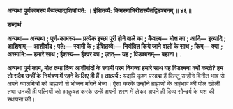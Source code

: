 **अन्यथा पूर्णकामस्य कैवल्याद्यशिषां पते: ।** **ईशितव्यै: किमस्माभिरीशस्यैतद्विडश्बनम् ॥ ४६॥** 

**शब्दार्थ** 

**अन्यथा—** **अन्यथा** **; पूर्ण-कामस्य—** **प्रत्येक इच्छा पूरी होने वाले का** **; कैवल्य—** **मोक्ष का** **; आदि—** **इत्यादि** **; आशिषाम्—** **आशीर्वाद** **; पते:—** **स्वामी के** **; ईशितव्यै:—** **नियंत्रित किये जाने वालों के साथ** **; किम्—** **क्या** **; अस्माभि:—** **हमारे साथ** **; ईशस्य—** **ईश्वर का** **; एतत्—** **यह** **; विडश्बनम्—** **बहाना।** **.** 

**अन्यथा पूर्ण काम, मोक्ष तथा दिव्य आशीर्वादों के स्वामी परम नियन्ता हमारे साथ यह** **विडश्बना क्यों करते? हम तो सदैव उन्हीं के नियंत्रण में रहने के लिए ही हैं।** **तात्पर्य :** यद्यपि कृष्ण परब्रह्म हैं किन्तु उन्होंने विनीत भाव से अपने ग्वालमित्रों को ब्राह्मणों से भोजन माँगने भेजा। ऐसा करके उन्होंने ब्राह्मणों के अहंभाव की पोल खोली तथा उनकी ही पत्नियों को आकॢषत करके उन्हें अपनी शरण में लेकर अपने ही दिव्य सौन्दर्य के यश की स्थापना की।  